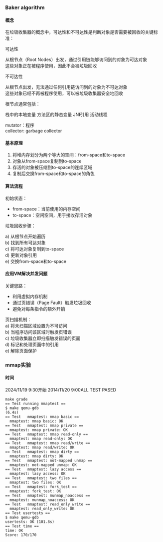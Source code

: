 ### Baker algorithm
#### 概念
在垃圾收集器的概念中，可达性和不可达性是判断对象是否需要被回收的关键标准：

可达性

从根节点（Root Nodes）出发，通过引用链能够访问到的对象为可达对象        
这些对象正在被程序使用，因此不会被垃圾回收


不可达性

从根节点出发，无法通过任何引用链访问到的对象为不可达对象        
这些对象已经不再被程序使用，可以被垃圾收集器安全地回收

根节点通常包括：

栈中的本地变量
方法区的静态变量
JNI引用
活动线程

mutator：程序       
collector: garbage collector
#### 基本原理
1. 将堆内存划分为两个等大的空间：from-space和to-space
2. 对象从from-space复制到to-space
3. 存活的对象被压缩到to-space的连续区域
4. 复制后交换from-space和to-space的角色
#### 算法流程
初始状态：
- from-space：当前使用的内存空间
- to-space：空闲空间，用于接收存活对象

垃圾回收步骤：

a) 从根节点开始遍历     
b) 找到所有可达对象     
c) 将可达对象复制到to-space     
d) 更新对象引用     
e) 交换from-space和to-space     

#### 应用VM解决并发问题
关键思路：
- 利用虚拟内存机制
- 通过页错误（Page Fault）触发垃圾回收
- 避免对每条指令的额外开销

页扫描机制：    
a) 将未扫描区域设置为不可访问   
b) 当程序访问该区域时触发页错误     
c) 垃圾收集器立即扫描触发错误的页面     
d) 标记和处理页面中的引用   
e) 解除页面保护     

### mmap实验
#### 时间
2024/11/19 9:30开始
2014/11/20 9:00ALL TEST PASED
```
make grade
== Test running mmaptest == 
$ make qemu-gdb
(6.4s) 
== Test   mmaptest: mmap basic == 
  mmaptest: mmap basic: OK 
== Test   mmaptest: mmap private == 
  mmaptest: mmap private: OK 
== Test   mmaptest: mmap read-only == 
  mmaptest: mmap read-only: OK 
== Test   mmaptest: mmap read/write == 
  mmaptest: mmap read/write: OK 
== Test   mmaptest: mmap dirty == 
  mmaptest: mmap dirty: OK 
== Test   mmaptest: not-mapped unmap == 
  mmaptest: not-mapped unmap: OK 
== Test   mmaptest: lazy access == 
  mmaptest: lazy access: OK 
== Test   mmaptest: two files == 
  mmaptest: two files: OK 
== Test   mmaptest: fork_test == 
  mmaptest: fork_test: OK 
== Test   mmaptest: munmap_noaccess == 
  mmaptest: munmap_noaccess: OK 
== Test   mmaptest: read_only_write == 
  mmaptest: read_only_write: OK 
== Test usertests == 
$ make qemu-gdb
usertests: OK (101.8s) 
== Test time == 
time: OK 
Score: 170/170
```
